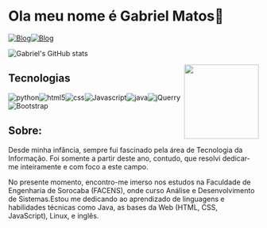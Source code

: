 # Ola meu nome é Gabriel Matos👋

[![Blog](https://img.shields.io/badge/LinkedIn-0077B5?style=for-the-badge&logo=linkedin&logoColor=white)](https://www.linkedin.com/in/gabrielmatosdev/)[![Blog](https://img.shields.io/badge/Instagram-E4405F?style=for-the-badge&logo=instagram&logoColor=white)](https://www.instagram.com/gabzmatz/)

![Gabriel's GitHub stats](https://github-readme-stats.vercel.app/api?username=GabzMatz&show_icons=true&theme=tokyonight)

<img align="right" height="150" src="https://cdn.dribbble.com/users/22930/screenshots/3754176/media/3aa409bd5550246d63249d85392bca9a.gif"  />

## Tecnologias
<div style="display:inline block">


<img align="center" alt="python" src="https://img.shields.io/badge/Python-3776AB?style=for-the-badge&logo=python&logoColor=white"><img align="center" alt="html5" src="https://img.shields.io/badge/HTML5-E34F26?style=for-the-badge&logo=html5&logoColor=white"><img align="center" alt="css" src="https://img.shields.io/badge/CSS3-1572B6?style=for-the-badge&logo=css3&logoColor=white"><img align="center" alt="Javascript" src="https://img.shields.io/badge/JavaScript-F7DF1E?style=for-the-badge&logo=javascript&logoColor=black"><img align="center" alt="java" src="https://img.shields.io/badge/Java-ED8B00?style=for-the-badge&logo=openjdk&logoColor=white"><img align="center" alt="jQuerry" src="https://img.shields.io/badge/jquery-%230769AD.svg?style=for-the-badge&logo=jquery&logoColor=white"><img align="center" alt="Bootstrap" src="https://img.shields.io/badge/bootstrap-%238511FA.svg?style=for-the-badge&logo=bootstrap&logoColor=white">

</div>

<h2>Sobre:</h2>
    <p>
    Desde minha infância, sempre fui fascinado pela área de Tecnologia da Informação. Foi somente a partir deste ano, contudo, que resolvi dedicar-me inteiramente e com foco a este campo.
    </p>    
    <p>    
    No presente momento, encontro-me imerso nos estudos na Faculdade de Engenharia de Sorocaba (FACENS), onde curso Análise e Desenvolvimento de Sistemas.Estou me dedicando ao aprendizado de linguagens e habilidades técnicas como Java, as bases da Web (HTML, CSS, JavaScript), Linux, e inglês.
    </p>



